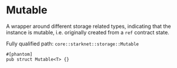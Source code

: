 # Mutable

A wrapper around different storage related types, indicating that the instance is mutable, i.e. originally created from a `ref` contract state.

Fully qualified path: `core::starknet::storage::Mutable`

<pre><code class="language-rust">#[phantom]
pub struct Mutable&lt;T&gt; {}</code></pre>

